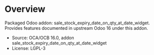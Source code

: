 # Overview

Packaged Odoo addon: sale_stock_expiry_date_on_qty_at_date_widget. Provides features documented in upstream Odoo 16 under this addon.

- Source: OCA/OCB 16.0, addon sale_stock_expiry_date_on_qty_at_date_widget
- License: LGPL-3
